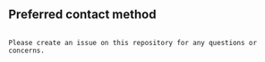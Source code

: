 ## Preferred contact method
```

Please create an issue on this repository for any questions or concerns.